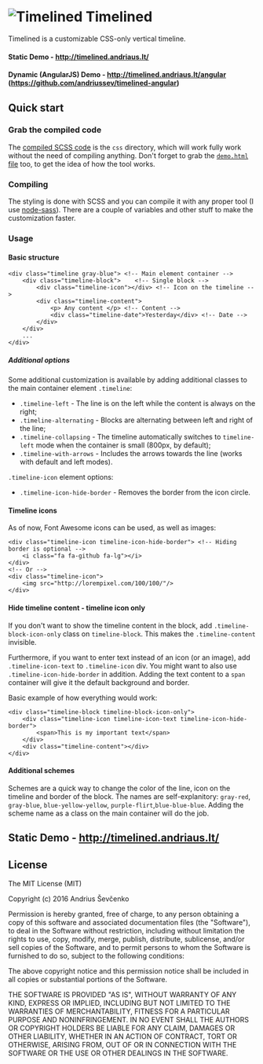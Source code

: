 # ![Timelined](http://i.imgur.com/DQWLvYk.png) Timelined
Timelined is a customizable CSS-only vertical timeline.

#### Static Demo - http://timelined.andriaus.lt/
#### Dynamic (AngularJS) Demo - http://timelined.andriaus.lt/angular (https://github.com/andriussev/timelined-angular)

## Quick start

### Grab the compiled code
The [compiled SCSS code](https://github.com/andriussev/timelined/raw/master/css/timeline.min.css) is the `css` directory, which will work fully work without the need of compiling anything. Don't forget to grab the [`demo.html` file](https://github.com/andriussev/timelined/raw/master/demo.html) too, to get the idea of how the tool works.

### Compiling
The styling is done with SCSS and you can compile it with any proper tool (I use [node-sass](https://github.com/sass/node-sass)). There are a couple of variables and other stuff to make the customization faster.

### Usage

#### Basic structure

	<div class="timeline gray-blue"> <!-- Main element container -->
		<div class="timeline-block">	<!-- Single block -->
			<div class="timeline-icon"></div> <!-- Icon on the timeline -->
			<div class="timeline-content"> 
				<p> Any content </p> <!-- Content -->
				<div class="timeline-date">Yesterday</div> <!-- Date -->
			</div>
		</div>
		...
	</div>

##### Additional options
Some additional customization is available by adding additional classes to the main container element `.timeline`:

* `.timeline-left` - The line is on the left while the content is always on the right;
* `.timeline-alternating` - Blocks are alternating between left and right of the line;
* `.timeline-collapsing` - The timeline automatically switches to `timeline-left` mode when the container is small (800px, by default);
* `.timeline-with-arrows` - Includes the arrows towards the line (works with default and left modes).

`.timeline-icon` element options:

* `.timeline-icon-hide-border` - Removes the border from the icon circle.

#### Timeline icons
As of now, Font Awesome icons can be used, as well as images:
	
	<div class="timeline-icon timeline-icon-hide-border"> <!-- Hiding border is optional -->
		<i class="fa fa-github fa-lg"></i>
	</div>
	<!-- Or -->
	<div class="timeline-icon">
		<img src="http://lorempixel.com/100/100/"/>
	</div>
#### Hide timeline content - timeline icon only
If you don't want to show the timeline content in the block, add `.timeline-block-icon-only` class on `timeline-block`. This makes the `.timeline-content` invisible.

Furthermore, if you want to enter text instead of an icon (or an image), add `.timeline-icon-text` to `.timeline-icon` div. You might want to also use `.timeline-icon-hide-border` in addition.
Adding the text content to a `span` container will give it the default background and border.

Basic example of how everything would work:

	<div class="timeline-block timeline-block-icon-only">
		<div class="timeline-icon timeline-icon-text timeline-icon-hide-border">
			<span>This is my important text</span>
		</div>
		<div class="timeline-content"></div>
	</div>



#### Additional schemes

Schemes are a quick way to change the color of the line, icon on the timeline and  border of the block. The names are self-explanitory: `gray-red`, `gray-blue`, `blue-yellow-yellow`, `purple-flirt`,`blue-blue-blue`.
Adding the scheme name as a class on the main container will do the job.

## Static Demo - http://timelined.andriaus.lt/

## License
The MIT License (MIT)

Copyright (c) 2016 Andrius Ševčenko

Permission is hereby granted, free of charge, to any person obtaining a copy of this software and associated documentation files (the "Software"), to deal in the Software without restriction, including without limitation the rights to use, copy, modify, merge, publish, distribute, sublicense, and/or sell copies of the Software, and to permit persons to whom the Software is furnished to do so, subject to the following conditions:

The above copyright notice and this permission notice shall be included in all copies or substantial portions of the Software.

THE SOFTWARE IS PROVIDED "AS IS", WITHOUT WARRANTY OF ANY KIND, EXPRESS OR IMPLIED, INCLUDING BUT NOT LIMITED TO THE WARRANTIES OF MERCHANTABILITY, FITNESS FOR A PARTICULAR PURPOSE AND NONINFRINGEMENT. IN NO EVENT SHALL THE AUTHORS OR COPYRIGHT HOLDERS BE LIABLE FOR ANY CLAIM, DAMAGES OR OTHER LIABILITY, WHETHER IN AN ACTION OF CONTRACT, TORT OR OTHERWISE, ARISING FROM, OUT OF OR IN CONNECTION WITH THE SOFTWARE OR THE USE OR OTHER DEALINGS IN THE SOFTWARE.
